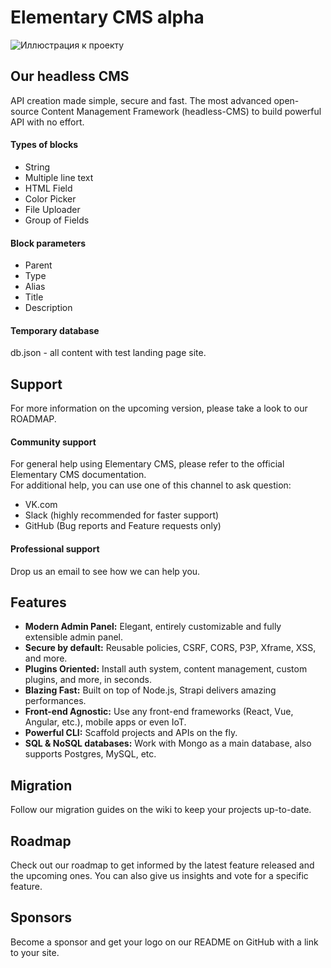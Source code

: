# Elementary CMS alpha

![Иллюстрация к проекту](https://github.com/sidirovich/personal-cabinet/blob/master/Main%20page%20banner.png)

<h2>Our headless CMS</h2>
API creation made simple, secure and fast.
The most advanced open-source Content Management Framework (headless-CMS) to build powerful API with no effort.

<h4>Types of blocks</h4>
<ul>
<li>String</li>
<li>Multiple line text</li>
<li>HTML Field</li>
<li>Color Picker</li>
<li>File Uploader</li>
<li>Group of Fields</li>
</ul>
<h4>Block parameters</h4>
<ul>
<li>Parent</li>
<li>Type</li>
<li>Alias</li>
<li>Title</li>
<li>Description</li>
</ul>

<h4>Temporary database</h4>
db.json - all content with test landing page site.

<h2>Support</h2>
For more information on the upcoming version, please take a look to our ROADMAP.

<h4>Community support</h4>
For general help using Elementary CMS, please refer to the official Elementary CMS documentation.</br> 
For additional help, you can use one of this channel to ask question:
<ul>
<li>VK.com</li>
<li>Slack (highly recommended for faster support)</li>
<li>GitHub (Bug reports and Feature requests only)</li>
</ul>
<h4>Professional support</h4>
Drop us an email to see how we can help you.

<h2>Features</h2>
<ul>
<li><b>Modern Admin Panel:</b> Elegant, entirely customizable and fully extensible admin panel.</li>
<li><b>Secure by default:</b> Reusable policies, CSRF, CORS, P3P, Xframe, XSS, and more.</li>
<li><b>Plugins Oriented:</b> Install auth system, content management, custom plugins, and more, in seconds.</li>
<li><b>Blazing Fast:</b> Built on top of Node.js, Strapi delivers amazing performances.</li>
<li><b>Front-end Agnostic:</b> Use any front-end frameworks (React, Vue, Angular, etc.), mobile apps or even IoT.</li>
<li><b>Powerful CLI:</b> Scaffold projects and APIs on the fly.</li>
<li><b>SQL & NoSQL databases:</b> Work with Mongo as a main database, also supports Postgres, MySQL, etc.</li>
</ul>

<h2>Migration</h2>
Follow our migration guides on the wiki to keep your projects up-to-date.

<h2>Roadmap</h2>
Check out our roadmap to get informed by the latest feature released and the upcoming ones. You can also give us insights and vote for a specific feature.

<h2>Sponsors</h2>
Become a sponsor and get your logo on our README on GitHub with a link to your site.
